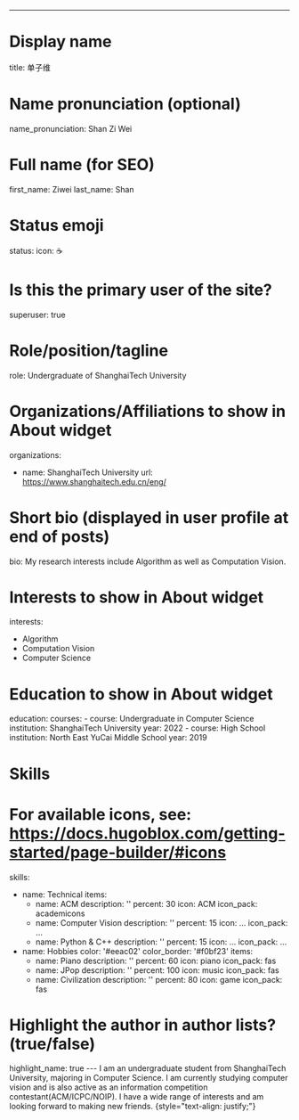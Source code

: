 ---
# Display name
title: 单子维

# Name pronunciation (optional)
name_pronunciation: Shan Zi Wei

# Full name (for SEO)
first_name: Ziwei
last_name: Shan

# Status emoji
status:
  icon: ☕️

# Is this the primary user of the site?
superuser: true

# Role/position/tagline
role: Undergraduate of ShanghaiTech University

# Organizations/Affiliations to show in About widget
organizations:
  - name: ShanghaiTech University
    url: https://www.shanghaitech.edu.cn/eng/

# Short bio (displayed in user profile at end of posts)
bio: My research interests include Algorithm as well as Computation Vision.

# Interests to show in About widget
interests:
  - Algorithm
  - Computation Vision
  - Computer Science

# Education to show in About widget
education:
  courses:
    - course: Undergraduate in Computer Science
      institution: ShanghaiTech University
      year: 2022
    - course: High School
      institution: North East YuCai Middle School 
      year: 2019
    

# Skills
# For available icons, see: https://docs.hugoblox.com/getting-started/page-builder/#icons
skills:
  - name: Technical
    items:
      - name: ACM
        description: ''
        percent: 30
        icon: ACM
        icon_pack: academicons
      - name: Computer Vision
        description: ''
        percent: 15
        icon: ...
        icon_pack: ...
      - name: Python & C++
        description: ''
        percent: 15
        icon: ...
        icon_pack: ...
  - name: Hobbies
    color: '#eeac02'
    color_border: '#f0bf23'
    items:
      - name: Piano
        description: ''
        percent: 60
        icon: piano
        icon_pack: fas
      - name: JPop
        description: ''
        percent: 100
        icon: music
        icon_pack: fas
      - name: Civilization
        description: ''
        percent: 80
        icon: game
        icon_pack: fas


# Highlight the author in author lists? (true/false)
highlight_name: true
--- I am an undergraduate student from ShanghaiTech University, majoring in Computer Science. I am currently studying computer vision and is also active as an information competition contestant(ACM/ICPC/NOIP). I have a wide range of interests and am looking forward to making new friends.
{style="text-align: justify;"}
